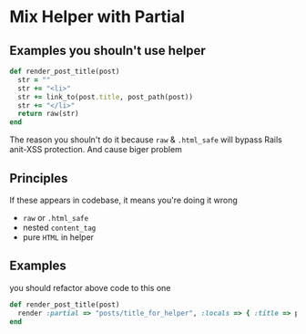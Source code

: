 # Mix Helper with Partial

## Examples you shouln't use helper

``` ruby
def render_post_title(post)
  str = ""
  str += "<li>"
  str += link_to(post.title, post_path(post))
  str += "</li>"
  return raw(str)
end
```

The reason you shouln't do it because `raw` & `.html_safe` will bypass Rails anit-XSS protection. And cause biger problem


## Principles

If these appears in codebase, it means you're doing it wrong

* `raw` or `.html_safe`
* nested  `content_tag`
* pure `HTML` in helper


## Examples

you should refactor above code to this one

``` ruby
def render_post_title(post)
  render :partial => "posts/title_for_helper", :locals => { :title => post.title }
end
```

